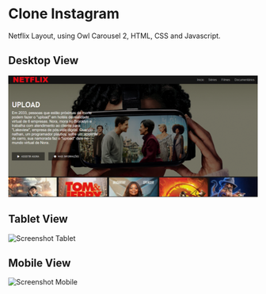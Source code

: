 # Clone Instagram
Netflix Layout, using Owl Carousel 2, HTML, CSS and Javascript. 

## Desktop View
![Screenshot Desktop](/images/screenshots/Desktop.png)

## Tablet View
![Screenshot Tablet](/images/screenshots/GalaxyS9.png)

## Mobile View 
![Screenshot Mobile](/images/screenshots/IPad.png)

